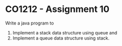 # CO1212 - Assignment 10

Write a java program to

1) Implement a stack data structure using queue and
2) Implement a queue data structure using stack.
